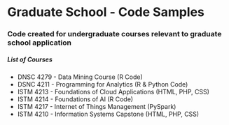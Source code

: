 # Graduate School - Code Samples
### Code created for undergraduate courses relevant to graduate school application

##### List of Courses 
- DNSC 4279 - Data Mining Course (R Code)
- DSNC 4211 - Programming for Analytics (R & Python Code)
- ISTM 4213 - Foundations of Cloud Applications (HTML, PHP, CSS)
- ISTM 4214 - Foundations of AI (R Code)
- ISTM 4217 - Internet of Things Management (PySpark)
- ISTM 4210 - Information Systems Capstone (HTML, PHP, CSS)


